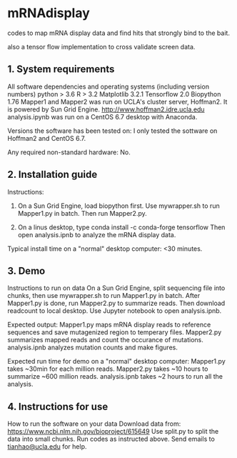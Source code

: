 # mRNAdisplay

codes to map mRNA display data and find hits that strongly bind to the bait.

also a tensor flow implementation to cross validate screen data.

## 1. System requirements

All software dependencies and operating systems (including version numbers)
python > 3.6
R > 3.2
Matplotlib 3.2.1 
Tensorflow 2.0 
Biopython 1.76
Mapper1 and Mapper2 was run on UCLA's cluster server, Hoffman2. It is powered by Sun Grid Engine.
http://www.hoffman2.idre.ucla.edu
analysis.ipynb was run on a CentOS 6.7 desktop with Anaconda.

Versions the software has been tested on:
I only tested the sottware on Hoffman2 and CentOS 6.7.

Any required non-standard hardware:
No.

## 2. Installation guide
Instructions:
1. On a Sun Grid Engine, load biopython first.
Use mywrapper.sh to run Mapper1.py in batch.
Then run Mapper2.py.

2. On a linus desktop, type
conda install -c conda-forge tensorflow
Then open analysis.ipnb to analyze the mRNA display data.

Typical install time on a "normal" desktop computer:
<30 minutes.

## 3. Demo
Instructions to run on data
On a Sun Grid Engine, split sequencing file into chunks, then use mywrapper.sh to run Mapper1.py in batch.
After Mapper1.py is done, run Mapper2.py to summarize reads.
Then download readcount to local desktop.
Use Jupyter notebook to open analysis.ipnb.

Expected output:
Mapper1.py maps mRNA display reads to reference sequences and save mutagenized region to temperary files.
Mapper2.py summarizes mapped reads and count the occurance of mutations.
analysis.ipnb analyzes mutation counts and make figures.

Expected run time for demo on a "normal" desktop computer:
Mapper1.py takes ~30min for each million reads.
Mapper2.py takes ~10 hours to summarize ~600 million reads.
analysis.ipnb takes ~2 hours to run all the analysis.

## 4. Instructions for use
How to run the software on your data
Download data from:
https://www.ncbi.nlm.nih.gov/bioproject/615649
Use split.py to split the data into small chunks.
Run codes as instructed above.
Send emails to tianhao@ucla.edu for help.
